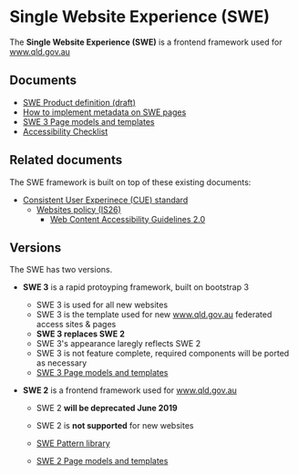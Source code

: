 # Single Website Experience (SWE)

The **Single Website Experience (SWE)** is a frontend framework used for www.qld.gov.au 

## Documents

* [SWE Product definition (draft)](product-definition.md)
* [How to implement metadata on SWE pages](https://github.com/qld-gov-au/swe/blob/master/metadata.md)
* [SWE 3 Page models and templates](https://qld-gov-au.github.io/web-template-release/index.html)
* [Accessibility Checklist](https://github.com/qld-gov-au/swe/blob/master/WCAG-checklist.xlsx?raw=true)

## Related documents

The SWE framework is built on top of these existing documents:

- [Consistent User Experinece (CUE) standard](https://www.forgov.qld.gov.au/cue)
	- [Websites policy (IS26)](https://www.qgcio.qld.gov.au/documents/websites-policy-is26)
		- [Web Content Accessibility Guidelines 2.0](https://www.w3.org/TR/WCAG20/)

## Versions

The SWE has two versions. 

- **SWE 3** is a rapid protoyping framework, built on bootstrap 3
	- SWE 3 is used for all new websites
	- SWE 3 is the template used for new www.qld.gov.au federated access sites & pages
	- **SWE 3 replaces SWE 2**
	- SWE 3's appearance laregly reflects SWE 2
	- SWE 3 is not feature complete, required components will be ported as necessary
  - [SWE 3 Page models and templates](https://qld-gov-au.github.io/web-template-release/index.html)

- **SWE 2** is a frontend framework used for www.qld.gov.au
	- SWE 2 **will be deprecated June 2019**
	- SWE 2 is **not supported** for new websites
	- [SWE Pattern library](https://github.com/qld-gov-au/pattern-library)
	
  - [SWE 2 Page models and templates](https://qld-gov-au.github.io/swe_template/)
	
